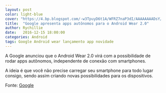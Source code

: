```yaml
---
layout: post
color: light-blue
cover: "https://4.bp.blogspot.com/-w3TpuyD6t1A/WFRZ7naP3dI/AAAAAAAADsY/Ho9hfgFQv5smv4_AFJAuwmdaydiXNIhxwCLcB/s1600/test-image.png"
title:  "Google apresenta apps autônomos para o Android Wear 2.0"
author: Rychillie
date:   2016-12-15 18:00:00
categories: Android
tags: Google Android wear lançamento app novidade
---
```

A Google anunciou que o Android Wear 2.0 virá com a possibilidade de rodar apps autônomos, independente de conexão com smartphones.

A ideia é que você não precise carregar seu smartphone para todo lugar consigo, sendo assim criando novas possibilidades para os dispositivos.

Fonte: <a href="https://android-developers.googleblog.com/2016/12/get-a-glimpse-of-wear-2-0s-upcoming-standalone-apps.html">Google</a>

<script async src="//pagead2.googlesyndication.com/pagead/js/adsbygoogle.js"></script>
<!-- Final_texto_okgnow -->
<ins class="adsbygoogle"
     style="display:block"
     data-ad-client="ca-pub-7837358846130941"
     data-ad-slot="9265933715"
     data-ad-format="auto"></ins>
<script>
(adsbygoogle = window.adsbygoogle || []).push({});
</script>
